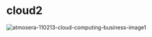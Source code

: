 # cloud2
![atmosera-110213-cloud-computing-business-image1](https://github.com/kamalsalem12/cloud2/assets/148716406/3f194ac4-5932-4ae6-aae8-1244382d610e)
